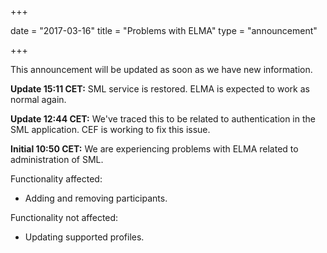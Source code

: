 +++

date = "2017-03-16"
title = "Problems with ELMA"
type = "announcement"

+++

This announcement will be updated as soon as we have new information.

**Update 15:11 CET:** SML service is restored. ELMA is expected to work as normal again.

**Update 12:44 CET:** We've traced this to be related to authentication in the SML application. CEF is working to fix this issue.

**Initial 10:50 CET:** We are experiencing problems with ELMA related to administration of SML.

Functionality affected:

* Adding and removing participants.

Functionality not affected:

* Updating supported profiles.
